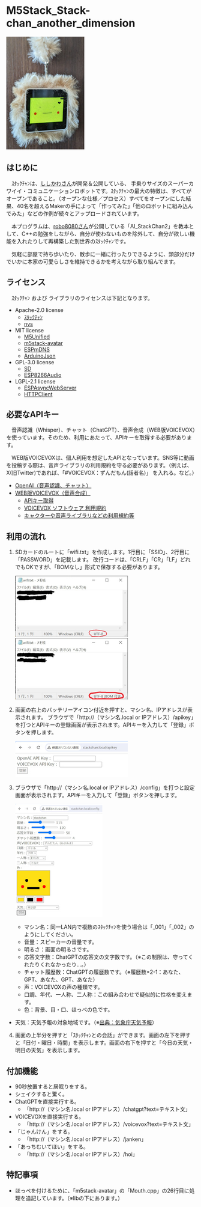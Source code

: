 # M5Stack_Stack-chan_another_dimension

 ![ｽﾀｯｸﾁｬﾝ](/image/stackchan.jpg)

## はじめに

　ｽﾀｯｸﾁｬﾝは、[ししかわさん](https://protopedia.net/prototype/2345)が開発＆公開している、 手乗りサイズのスーパーカワイイ・コミュニケーションロボットです。ｽﾀｯｸﾁｬﾝの最大の特徴は、すべてがオープンであること。（オープンな仕様／プロセス）すべてをオープンにした結果、40名を超えるMakerの手によって「作ってみた」「他のロボットに組み込んでみた」などの作例が続々とアップロードされています。

　本プログラムは、[robo8080さん](https://github.com/robo8080/AI_StackChan2)が公開している「AI_StackChan2」を教本として、C++の勉強をしながら、自分が使わないものを除外して、自分が欲しい機能を入れたりして再構築した別世界のｽﾀｯｸﾁｬﾝです。

　気軽に部屋で持ち歩いたり、散歩に一緒に行ったりできるように、頭部分だけでいかに本家の可愛らしさを維持できるかを考えながら取り組んでます。

## ライセンス

　ｽﾀｯｸﾁｬﾝ および ライブラリのライセンスは下記となります。

- Apache-2.0 license
  - [ｽﾀｯｸﾁｬﾝ](https://protopedia.net/prototype/2345)
  - [nvs](https://github.com/espressif/esp-idf/blob/master/components/nvs_flash/include/nvs.h)
- MIT license
  - [M5Unified](https://github.com/m5stack/M5Unified)
  - [m5stack-avatar](https://github.com/meganetaaan/m5stack-avatar)
  - [ESPmDNS](https://github.com/espressif/arduino-esp32/blob/master/libraries/ESPmDNS/src/ESPmDNS.h)
  - [ArduinoJson](https://github.com/bblanchon/ArduinoJson)
- GPL-3.0 license
  - [SD](https://github.com/arduino-libraries/SD)
  - [ESP8266Audio](https://github.com/earlephilhower/ESP8266Audio)
- LGPL-2.1 license
  - [ESPAsyncWebServer](https://github.com/me-no-dev/ESPAsyncWebServer)
  - [HTTPClient](https://github.com/espressif/arduino-esp32/blob/master/libraries/HTTPClient/src/HTTPClient.h)

## 必要なAPIキー

　音声認識（Whisper）、チャット（ChatGPT）、音声合成（WEB版VOICEVOX）を使っています。そのため、利用にあたって、APIキーを取得する必要があります。

　WEB版VOICEVOXは、個人利用を想定したAPIとなっています。SNS等に動画を投稿する際は、音声ライブラリの利用規約を守る必要があります。（例えば、X(旧Twitter)であれば、「#VOICEVOX：ずんだもん(話者名)」 を入れる。など。）

- [OpenAI（音声認識、チャット）](https://openai.com/)
- [WEB版VOICEVOX（音声合成）](https://voicevox.su-shiki.com/su-shikiapis/)
  - [APIキー取得](https://su-shiki.com/api/)
  - [VOICEVOX ソフトウェア 利用規約](https://voicevox.hiroshiba.jp/term/)
  - [キャクターや音声ライブラリなどの利用規約等](https://voicevox.hiroshiba.jp/)

## 利用の流れ

1. SDカードのルートに「wifi.txt」を作成します。1行目に「SSID」、2行目に「PASSWORD」を記載します。
    改行コードは、「CRLF」「CR」「LF」どれでもOKですが、「BOMなし」形式で保存する必要があります。
   
   ![BOMなし](/image/wifi_bomなし.jpg)   ![BOMあり](/image/wifi_bomあり.jpg) 


2. 画面の右上のバッテリーアイコン付近を押すと、マシン名、IPアドレスが表示されます。
    ブラウザで「http://（マシン名.local or IPアドレス）/apikey」を打つとAPIキーの登録画面が表示されます。APIキーを入力して「登録」ボタンを押します。
   
   ![apikey](/image/apikey.jpg) 


3. ブラウザで「http://（マシン名.local or IPアドレス）/config」を打つと設定画面が表示されます。APIキーを入力して「登録」ボタンを押します。
   
   ![config](/image/config.jpg) 
   
   
   - マシン名：同一LAN内で複数のｽﾀｯｸﾁｬﾝを使う場合は「_001」「_002」のようにしてください。
   - 音量：スピーカーの音量です。
   - 明るさ：画面の明るさです。
   - 応答文字数：ChatGPTの応答文の文字数です。（※この制限は、守ってくれたりくれなかったり…。）
   - チャット履歴数：ChatGPTの履歴数です。（※履歴数×2-1：あなた、GPT、あなた、GPT、あなた）
   - 声：VOICEVOXの声の種類です。
   - 口調、年代、一人称、二人称：この組み合わせで疑似的に性格を変えます。
   - 色：背景、目・口、ほっぺの色です。
- 天気：天気予報の対象地域です。（※[出典：気象庁天気予報](https://www.jma.go.jp/jma/kishou/info/coment.html)）
   
4. 画面の上半分を押すと「ｽﾀｯｸﾁｬﾝとの会話」ができます。画面の左下を押すと「日付・曜日・時間」を表示します。画面の右下を押すと「今日の天気・明日の天気」を表示します。

## 付加機能

- 90秒放置すると居眠りをする。
- シェイクすると驚く。
- ChatGPTを直接実行する。
  - 「http://（マシン名.local or IPアドレス）/chatgpt?text=テキスト文」
- VOICEVOXを直接実行する。
  - 「http://（マシン名.local or IPアドレス）/voicevox?text=テキスト文」
- 「じゃんけん」をする。
  - 「http://（マシン名.local or IPアドレス）/janken」
- 「あっちむいてほい」をする。
  - 「http://（マシン名.local or IPアドレス）/hoi」

## 特記事項

- ほっぺを付けるために、「m5stack-avatar」の「Mouth.cpp」の26行目に処理を追記しています。（※libの下にあります。）